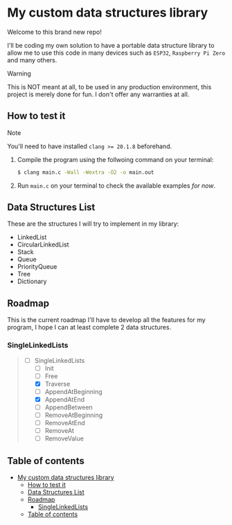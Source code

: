 # My custom data structures library

Welcome to this brand new repo!

I'll be coding my own solution to have a portable data structure library to allow me to use this code in many devices such as `ESP32`, `Raspberry Pi Zero` and many others.

> [!WARNING]
> This is NOT meant at all, to be used in any production environment, this project is merely done for fun. I don't offer any warranties at all.

## How to test it

> [!NOTE]
> You'll need to have installed `clang >= 20.1.8` beforehand.

1. Compile the program using the follwoing command on your terminal:
   
   ```bash
   $ clang main.c -Wall -Wextra -O2 -o main.out
   ```
2. Run `main.c` on your terminal to check the available examples _for now_.

## Data Structures List

These are the structures I will try to implement in my library:

- LinkedList
- CircularLinkedList
- Stack
- Queue
- PriorityQueue
- Tree
- Dictionary

## Roadmap

This is the current roadmap I'll have to develop all the features for my program, I hope I can at least complete 2 data structures.

### SingleLinkedLists

>   - [ ] SingleLinkedLists
>       - [ ] Init
>       - [ ] Free
>       - [x] Traverse
>       - [ ] AppendAtBeginning
>       - [x] AppendAtEnd
>       - [ ] AppendBetween
>       - [ ] RemoveAtBeginning
>       - [ ] RemoveAtEnd
>       - [ ] RemoveAt
>       - [ ] RemoveValue

## Table of contents
- [My custom data structures library](#my-custom-data-structures-library)
  - [How to test it](#how-to-test-it)
  - [Data Structures List](#data-structures-list)
  - [Roadmap](#roadmap)
    - [SingleLinkedLists](#singlelinkedlists)
  - [Table of contents](#table-of-contents)

